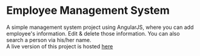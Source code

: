 # Employee Management System

A simple management system project using AngularJS, where you can add employee's information. Edit & delete those information. You can also search a person via his/her name. <br>A live version of this project is hosted [here](https://employee-management-system99.netlify.app/)
